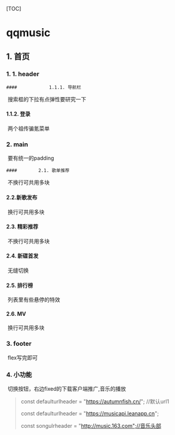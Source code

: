 [TOC]



# qqmusic

## 	1. 首页

### 		1. 1. header

	####			1.1.1. 导航栏  

​			搜索框的下拉有点弹性要研究一下

#### 			1.1.2. 登录

​			两个祖传骗氪菜单

### 	2. main

​	要有统一的padding

	#### 		2.1. 歌单推荐

​		不换行可共用多块

#### 		2.2.新歌发布

​		换行可共用多块

#### 		2.3. 精彩推荐

​		不换行可共用多块

#### 		2.4. 新碟首发

​		无缝切换

#### 		2.5. 排行榜

​		列表里有些悬停的特效

#### 		2.6. MV

​		换行可共用多块

### 	3. footer

​		flex写完即可

### 	4. 小功能

​		切换按钮，右边fixed的下载客户端推广,音乐的播放

> const defaulturlheader = "https://autumnfish.cn/"; //默认url1
>
> const defaulturlheader = "https://musicapi.leanapp.cn";
>
> const songulrheader = "http://music.163.com";//音乐头部

